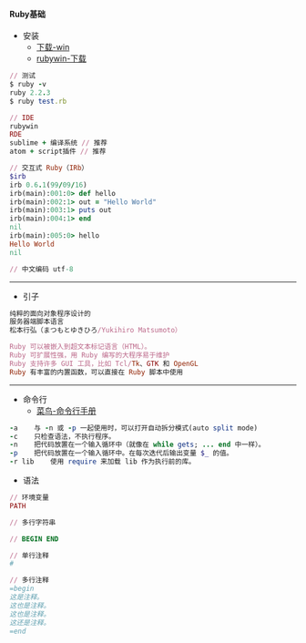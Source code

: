 #### **Ruby基础**

* 安装
  * [下载-win](http://rubyinstaller.org/downloads/)
  * [rubywin-下载](http://suke.my.coocan.jp/ruby/rubywin/index_e.html)

```ruby
// 测试
$ ruby -v
ruby 2.2.3
$ ruby test.rb

// IDE
rubywin
RDE
sublime + 编译系统 // 推荐
atom + script插件 // 推荐

// 交互式 Ruby（IRb）
$irb
irb 0.6.1(99/09/16)
irb(main):001:0> def hello
irb(main):002:1> out = "Hello World"
irb(main):003:1> puts out
irb(main):004:1> end
nil
irb(main):005:0> hello
Hello World
nil

// 中文编码 utf-8
```

---

* 引子

```ruby
纯粹的面向对象程序设计的
服务器端脚本语言
松本行弘（まつもとゆきひろ/Yukihiro Matsumoto）

Ruby 可以被嵌入到超文本标记语言（HTML）。
Ruby 可扩展性强，用 Ruby 编写的大程序易于维护
Ruby 支持许多 GUI 工具，比如 Tcl/Tk、GTK 和 OpenGL
Ruby 有丰富的内置函数，可以直接在 Ruby 脚本中使用
```

---

* 命令行
  * [菜鸟-命令行手册](http://www.runoob.com/ruby/ruby-command-line-options.html)

```ruby
-a    与 -n 或 -p 一起使用时，可以打开自动拆分模式(auto split mode)
-c    只检查语法，不执行程序。
-n    把代码放置在一个输入循环中（就像在 while gets; ... end 中一样）。
-p    把代码放置在一个输入循环中。在每次迭代后输出变量 $_ 的值。
-r lib    使用 require 来加载 lib 作为执行前的库。
```

* 语法

```ruby
// 环境变量
PATH

// 多行字符串

// BEGIN END

// 单行注释
#

// 多行注释
=begin
这是注释。
这也是注释。
这也是注释。
这还是注释。
=end
```



